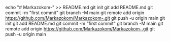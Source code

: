 echo "# Markazokom-" >> README.md
git init
git add README.md
git commit -m "first commit"
git branch -M main
git remote add origin https://github.com/Markazokom/Markazokom-.git
git push -u origin main
git init
git add README.md
git commit -m "first commit"
git branch -M main
git remote add origin https://github.com/Markazokom/Markazokom-.git
git push -u origin main
